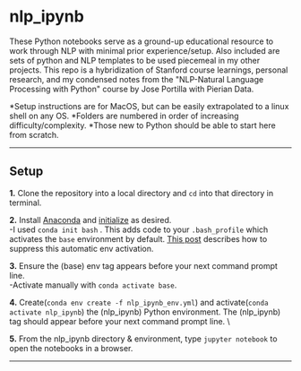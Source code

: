 # nlp_ipynb
These Python notebooks serve as a ground-up educational resource to work through NLP with minimal prior experience/setup. Also included are sets of python and NLP templates to be used piecemeal in my other projects. This repo is a hybridization of Stanford course learnings, personal research, and my condensed notes from the "NLP-Natural Language Processing with Python" course by Jose Portilla with Pierian Data.

*Setup instructions are for MacOS, but can be easily extrapolated to a linux shell on any OS.
*Folders are numbered in order of increasing difficulty/complexity. 
*Those new to Python should be able to start here from scratch.

---

## Setup
**1.** Clone the repository into a local directory and `cd` into that directory in terminal.

**2.** Install [Anaconda](https://www.anaconda.com/download) and [initialize](https://docs.conda.io/projects/conda/en/latest/commands/init.html) as desired. \
-I used `conda init bash` . This adds code to your `.bash_profile` which activates the `base` environment by default. [This post](https://stackoverflow.com/questions/54429210/how-do-i-prevent-conda-from-activating-the-base-environment-by-default) describes how to suppress this automatic env activation.

**3.** Ensure the (base) env tag appears before your next command prompt line. \
-Activate manually with `conda activate base`.

**4.** Create(`conda env create -f nlp_ipynb_env.yml`) and activate(`conda activate nlp_ipynb`) the (nlp_ipynb) Python environment. The (nlp_ipynb) tag should appear before your next command prompt line. \

**5.** From the nlp_ipynb directory & environment, type `jupyter notebook` to open the notebooks in a browser.

---